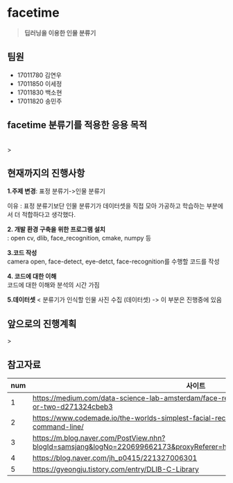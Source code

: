 # facetime


>**딥러닝을 이용한 인물 분류기** 

<h2> 팀원</h2>
<ul>
  <li>17011780 김연우</li>
  <li>17011850 이세정</li>
  <li>17011830 백소현</li>
  <li>17011820 송민주</li>
</ul>

</hr>

<h2>facetime 분류기를 적용한 응용 목적</h2><br>
>



<h2>현재까지의 진행사항</h2>

**1.주제 변경**: 표정 분류기->인물 분류기<br>

이유 : 표정 분류기보단 인물 분류기가 데이터셋을 직접 모아 가공하고 학습하는 부분에서 더 적합하다고 생각했다.

**2. 개발 환경 구축을 위한 프로그램 설치** <br>
: open cv, dlib, face_recognition, cmake, numpy 등

**3.코드 작성** <br>
camera open, face-detect, eye-detct, face-recognition를 수행할 코드를 작성

**4. 코드에 대한 이해** <br>
코드에 대한 이해와 분석의 시간 가짐

**5.데이터셋** < 
분류기가 인식할 인물 사진 수집 (데이터셋) -> 이 부분은 진행중에 있음



<h2>앞으로의 진행계획</h2> 
>
  


<h2>참고자료</h2>

num| 사이트
--------- | ---------
1 | <https://medium.com/data-science-lab-amsterdam/face-recognition-with-python-in-an-hour-or-two-d271324cbeb3>
2 | https://www.codemade.io/the-worlds-simplest-facial-recognition-api-for-python-and-the-command-line/
3 | https://m.blog.naver.com/PostView.nhn?blogId=samsjang&logNo=220699662173&proxyReferer=https%3A%2F%2Fwww.google.com%2F
4 | https://blog.naver.com/jh_p0415/221327006301
5 | https://gyeongju.tistory.com/entry/DLIB-C-Library







